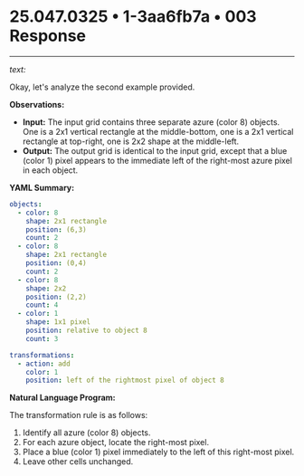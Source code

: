 # 25.047.0325 • 1-3aa6fb7a • 003 Response

---

*text:*

Okay, let's analyze the second example provided.

**Observations:**

*   **Input:** The input grid contains three separate azure (color 8) objects. One is a 2x1 vertical rectangle at the middle-bottom, one is a 2x1 vertical rectangle at top-right, one is 2x2 shape at the middle-left.
*   **Output:** The output grid is identical to the input grid, except that a blue (color 1) pixel appears to the immediate left of the right-most azure pixel in each object.

**YAML Summary:**

```yaml
objects:
  - color: 8
    shape: 2x1 rectangle
    position: (6,3)
    count: 2
  - color: 8
    shape: 2x1 rectangle
    position: (0,4)
    count: 2
  - color: 8
    shape: 2x2
    position: (2,2)
    count: 4
  - color: 1
    shape: 1x1 pixel
    position: relative to object 8
    count: 3

transformations:
  - action: add
    color: 1
    position: left of the rightmost pixel of object 8
```

**Natural Language Program:**

The transformation rule is as follows:

1.  Identify all azure (color 8) objects.
2.  For each azure object, locate the right-most pixel.
3.  Place a blue (color 1) pixel immediately to the left of this right-most pixel.
4. Leave other cells unchanged.

